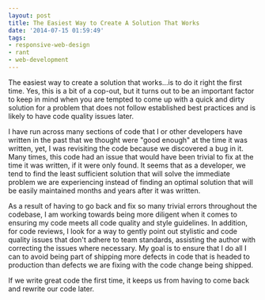 ```yaml
---
layout: post
title: The Easiest Way to Create A Solution That Works
date: '2014-07-15 01:59:49'
tags:
- responsive-web-design
- rant
- web-development
---
```


The easiest way to create a solution that works...is to do it right the first time. Yes, this is a bit of a cop-out, but it turns out to be an important factor to keep in mind when you are tempted to come up with a quick and dirty solution for a problem that does not follow established best practices and is likely to have code quality issues later.

I have run across many sections of code that I or other developers have written in the past that we thought were "good enough" at the time it was written, yet, I was revisiting the code because we discovered a bug in it. Many times, this code had an issue that would have been trivial to fix at the time it was written, if it were only found. It seems that as a developer, we tend to find the least sufficient solution that will solve the immediate problem we are experiencing instead of finding an optimal solution that will be easily maintained months and years after it was written.

As a result of having to go back and fix so many trivial errors throughout the codebase, I am working towards being more diligent when it comes to ensuring my code meets all code quality and style guidelines. In addition, for code reviews, I look for a way to gently point out stylistic and code quality issues that don't adhere to team standards, assisting the author with correcting the issues where necessary. My goal is to ensure that I do all I can to avoid being part of shipping more defects in code that is headed to production than defects we are fixing with the code change being shipped.

If we write great code the first time, it keeps us from having to come back and rewrite our code later.